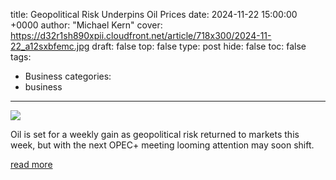title: Geopolitical Risk Underpins Oil Prices
date: 2024-11-22 15:00:00 +0000
author: "Michael Kern"
cover: https://d32r1sh890xpii.cloudfront.net/article/718x300/2024-11-22_a12sxbfemc.jpg
draft: false
top: false
type: post
hide: false
toc: false
tags:
  - Business
categories:
  - business
---

![](https://d32r1sh890xpii.cloudfront.net/article/718x300/2024-11-22_a12sxbfemc.jpg)

Oil is set for a weekly gain as geopolitical risk returned to markets this week, but with the next OPEC+ meeting looming attention may soon shift.

[read more](https://oilprice.com/Energy/Energy-General/Geopolitical-Risk-Underpins-Oil-Prices.html)
